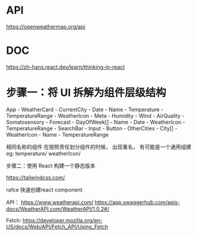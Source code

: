 # API
https://openweathermap.org/api

# DOC
https://zh-hans.react.dev/learn/thinking-in-react

# 步骤一：将 UI 拆解为组件层级结构

 App
    - WeatherCard
        - CurrentCity 
            - Date
            - Name
            - Temperature
            - TemperatureRange
            - WeatherIcon
            - Meta
                - Humidity
                - Wind
                - AirQuality
                - Somatosensory
        - Forecast
            - DayOfWeek[]
                - Name
                - Date
                - WeatherIcon
                - TemperatureRange
        - SearchBar
            - Input
            - Button
        - OtherCities
            - City[]
                - WeatherIcon
                - Name
                - TemperatureRange
      

相同名称的组件
在按照责任划分组件的时候， 出现重名， 有可能是一个通用组建
eg: temperature/ weatherIcon/

步骤二：使用 React 构建一个静态版本

https://tailwindcss.com/

rafce
快速创建react component 

API：
https://www.weatherapi.com/
https://app.swaggerhub.com/apis-docs/WeatherAPI.com/WeatherAPI/1.0.2#/

Fetch:
https://developer.mozilla.org/en-US/docs/Web/API/Fetch_API/Using_Fetch